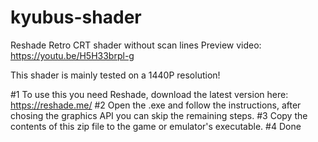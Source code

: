 # kyubus-shader
Reshade Retro CRT shader without scan lines
Preview video: https://youtu.be/H5H33brpl-g

This shader is mainly tested on a 1440P resolution!


#1 To use this you need Reshade, download the latest version here: https://reshade.me/
#2 Open the .exe and follow the instructions, after chosing the graphics API you can skip the remaining steps.
#3 Copy the contents of this zip file to the game or emulator's executable.
#4 Done
